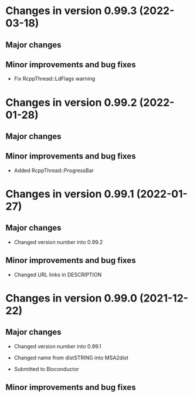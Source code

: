 # Changes in version 0.99.3 (2022-03-18)

## Major changes

## Minor improvements and bug fixes

* Fix RcppThread::LdFlags warning

# Changes in version 0.99.2 (2022-01-28)

## Major changes

## Minor improvements and bug fixes

* Added RcppThread::ProgressBar

# Changes in version 0.99.1 (2022-01-27)

## Major changes

* Changed version number into 0.99.2

## Minor improvements and bug fixes

* Changed URL links in DESCRIPTION

# Changes in version 0.99.0 (2021-12-22)

## Major changes

* Changed version number into 0.99.1

* Changed name from distSTRING into MSA2dist

* Submitted to Bioconductor

## Minor improvements and bug fixes

